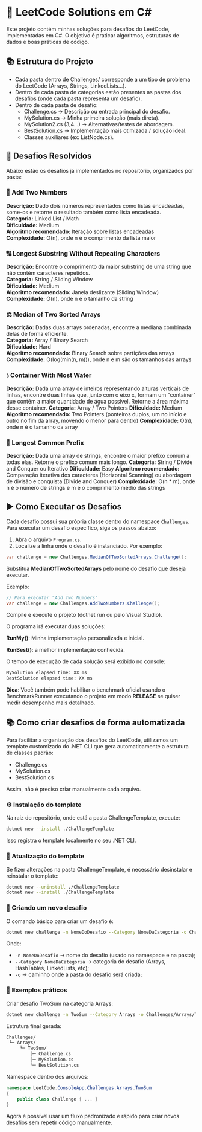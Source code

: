 ﻿# 🚀 LeetCode Solutions em C#

Este projeto contém minhas soluções para desafios do LeetCode, implementadas em C#.
O objetivo é praticar algoritmos, estruturas de dados e boas práticas de código.

## 📚 Estrutura do Projeto

- Cada pasta dentro de Challenges/ corresponde a um tipo de problema do LeetCode (Arrays, Strings, LinkedLists...).
- Dentro de cada pasta de categorias estão presentes as pastas dos desafios (onde cada pasta representa um desafio).
- Dentro de cada pasta de desafio:
  - Challenge.cs → Descrição ou entrada principal do desafio.
  - MySolution.cs → Minha primeira solução (mais direta).
  - MySolution2.cs (3,4...) → Alternativas/testes de abordagem.
  - BestSolution.cs → Implementação mais otimizada / solução ideal.
  - Classes auxiliares (ex: ListNode.cs).

## 📂 Desafios Resolvidos

Abaixo estão os desafios já implementados no repositório, organizados por pasta:

### 🔢 Add Two Numbers

**Descrição:** Dado dois números representados como listas encadeadas, some-os e retorne o resultado também como lista encadeada.  
**Categoria:** Linked List / Math  
**Dificuldade:** Medium  
**Algoritmo recomendado:** Iteração sobre listas encadeadas  
**Complexidade:** O(n), onde n é o comprimento da lista maior  

### 🔠 Longest Substring Without Repeating Characters

**Descrição:** Encontre o comprimento da maior substring de uma string que não contém caracteres repetidos.  
**Categoria:** String / Sliding Window  
**Dificuldade:** Medium  
**Algoritmo recomendado:** Janela deslizante (Sliding Window)  
**Complexidade:** O(n), onde n é o tamanho da string  

### ⚖️ Median of Two Sorted Arrays

**Descrição:** Dadas duas arrays ordenadas, encontre a mediana combinada delas de forma eficiente.  
**Categoria:** Array / Binary Search  
**Dificuldade:** Hard  
**Algoritmo recomendado:** Binary Search sobre partições das arrays  
**Complexidade:** O(log(min(n, m))), onde n e m são os tamanhos das arrays

### 💧 Container With Most Water

**Descrição:** Dada uma array de inteiros representando alturas verticais de linhas, encontre duas linhas que, junto com o eixo x, formam um "container" que contém a maior quantidade de água possível. Retorne a área máxima desse container.
**Categoria:** Array / Two Pointers
**Dificuldade:** Medium
**Algoritmo recomendado:** Two Pointers (ponteiros duplos, um no início e outro no fim da array, movendo o menor para dentro)
**Complexidade:** O(n), onde n é o tamanho da array

### 🌿 Longest Common Prefix

**Descrição:** Dada uma array de strings, encontre o maior prefixo comum a todas elas. Retorne o prefixo comum mais longo.
**Categoria:** String / Divide and Conquer ou Iterativo
**Dificuldade:** Easy
**Algoritmo recomendado:** Comparação iterativa dos caracteres (Horizontal Scanning) ou abordagem de divisão e conquista (Divide and Conquer)
**Complexidade:** O(n * m), onde n é o número de strings e m é o comprimento médio das strings

## ▶️ Como Executar os Desafios

Cada desafio possui sua própria classe dentro do namespace `Challenges`. Para executar um desafio específico, siga os passos abaixo:

1. Abra o arquivo `Program.cs`.
2. Localize a linha onde o desafio é instanciado. Por exemplo:

```csharp
var challenge = new Challenges.MedianOfTwoSortedArrays.Challenge();
```

Substitua **MedianOfTwoSortedArrays** pelo nome do desafio que deseja executar.

Exemplo:

```csharp
// Para executar "Add Two Numbers"
var challenge = new Challenges.AddTwoNumbers.Challenge();
```

Compile e execute o projeto (dotnet run ou pelo Visual Studio).

O programa irá executar duas soluções:

**RunMy()**: Minha implementação personalizada e inicial.

**RunBest()**: a melhor implementação conhecida.

O tempo de execução de cada solução será exibido no console:

```cmd
MySolution elapsed time: XX ms
BestSolution elapsed time: XX ms
```

**Dica**: Você também pode habilitar o benchmark oficial usando o BenchmarkRunner executando o projeto em modo **RELEASE** se quiser medir desempenho mais detalhado.

## 📚 Como criar desafios de forma automatizada

Para facilitar a organização dos desafios do LeetCode, utilizamos um template customizado do .NET CLI que gera automaticamente a estrutura de classes padrão:

- Challenge.cs
- MySolution.cs
- BestSolution.cs

Assim, não é preciso criar manualmente cada arquivo.

### ⚙️ Instalação do template

Na raiz do repositório, onde está a pasta ChallengeTemplate, execute:

```bash
dotnet new --install ./ChallengeTemplate
```

Isso registra o template localmente no seu .NET CLI.

### 🔄 Atualização do template

Se fizer alterações na pasta ChallengeTemplate, é necessário desinstalar e reinstalar o template:

```bash
dotnet new --uninstall ./ChallengeTemplate
dotnet new --install ./ChallengeTemplate
```

### 📝 Criando um novo desafio

O comando básico para criar um desafio é:

```bash
dotnet new challenge -n NomeDoDesafio --Category NomeDaCategoria -o Challenges/NomeDaCategoria/NomeDoDesafio
```

Onde:

- `-n NomeDoDesafio` → nome do desafio (usado no namespace e na pasta);
- `--Category NomeDaCategoria` → categoria do desafio (Arrays, HashTables, LinkedLists, etc);
- `-o` → caminho onde a pasta do desafio será criada;

### 📌 Exemplos práticos

Criar desafio TwoSum na categoria Arrays:

```bash
dotnet new challenge -n TwoSum --Category Arrays -o Challenges/Arrays/TwoSum
```

Estrutura final gerada:

```markdown
Challenges/
 └─ Arrays/
     └─ TwoSum/
         ├─ Challenge.cs
         ├─ MySolution.cs
         └─ BestSolution.cs
```

Namespace dentro dos arquivos:


```csharp
namespace LeetCode.ConsoleApp.Challenges.Arrays.TwoSum
{
    public class Challenge { ... }
}
```

Agora é possível usar um fluxo padronizado e rápido para criar novos desafios sem repetir código manualmente.
